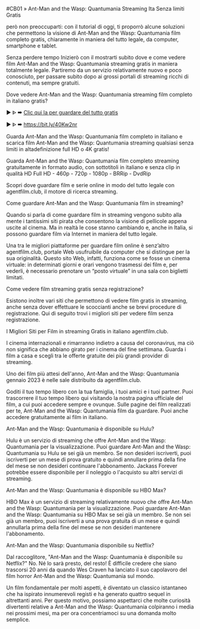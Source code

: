 #CB01 » Ant-Man and the Wasp: Quantumania Streaming Ita Senza limiti Gratis

però non preoccuparti: con il tutorial di oggi, ti proporrò alcune soluzioni che permettono la visione di Ant-Man and the Wasp: Quantumania film completo gratis, chiaramente in maniera del tutto legale, da computer, smartphone e tablet.

Senza perdere tempo Inizierò con il mostrarti subito dove e come vedere film Ant-Man and the Wasp: Quantumania streaming gratis in maniera totalmente legale. Partiremo da un servizio relativamente nuovo e poco conosciuto, per passare subito dopo ai grossi portali di streaming ricchi di contenuti, ma sempre gratuiti.

Dove vedere Ant-Man and the Wasp: Quantumania streaming film completo in italiano gratis?

▶️ ᐈ ➡ <a href="https://bit.ly/40Kw2nr" rel="nofollow">Clic qui la per guardare del tutto gratis</a>

▶️ ᐈ ➡ <a href="https://bit.ly/40Kw2nr" rel="nofollow">https://bit.ly/40Kw2nr</a>

Guarda Ant-Man and the Wasp: Quantumania film completo in italiano e scarica film Ant-Man and the Wasp: Quantumania streaming qualsiasi senza limiti in altadefinizione full HD o 4K gratis!

Guarda Ant-Man and the Wasp: Quantumania film completo streaming gratuitamente in formato audio, con sottotitoli in italiano e senza clip in qualità HD Full HD - 460p - 720p - 1080p - BRRip - DvdRip

Scopri dove guardare film e serie online in modo del tutto legale con agentfilm.club, il motore di ricerca streaming.

Come guardare Ant-Man and the Wasp: Quantumania film in streaming?

Quando si parla di come guardare film in streaming vengono subito alla mente i tantissimi siti pirata che consentono la visione di pellicole appena uscite al cinema. Ma in realtà le cose stanno cambiando e, anche in Italia, si possono guardare film via Internet in maniera del tutto legale.

Una tra le migliori piattaforme per guardare film online è senz’altro agentfilm.club, portale Web usufruibile da computer che si distingue per la sua originalità. Questo sito Web, infatti, funziona come se fosse un cinema virtuale: in determinati giorni e orari vengono trasmessi dei film e, per vederli, è necessario prenotare un “posto virtuale” in una sala con biglietti limitati.

Come vedere film streaming gratis senza registrazione?

Esistono inoltre vari siti che permettono di vedere film gratis in streaming, anche senza dover effettuare le scoccianti anche se brevi procedure di registrazione. Qui di seguito trovi i migliori siti per vedere film senza registrazione.

I Migliori Siti per Film in streaming Gratis in italiano agentfilm.club.

I cinema internazionali e rimarranno indietro a causa del coronavirus, ma ciò non significa che abbiano girato per i cinema del fine settimana. Guarda i film a casa e scegli tra le offerte gratuite dei più grandi provider di streaming.

Uno dei film più attesi dell'anno, Ant-Man and the Wasp: Quantumania gennaio 2023 è nelle sale distribuito da agentfilm.club.

Goditi il tuo tempo libero con la tua famiglia, i tuoi amici e i tuoi partner. Puoi trascorrere il tuo tempo libero qui visitando la nostra pagina ufficiale del film, a cui puoi accedere sempre e ovunque. Sulle pagine dei film realizzati per te, Ant-Man and the Wasp: Quantumania film da guardare. Puoi anche accedere gratuitamente ai film in italiano.

Ant-Man and the Wasp: Quantumania è disponibile su Hulu?

Hulu è un servizio di streaming che offre Ant-Man and the Wasp: Quantumania per la visualizzazione. Puoi guardare Ant-Man and the Wasp: Quantumania su Hulu se sei già un membro. Se non desideri iscriverti, puoi iscriverti per un mese di prova gratuito e quindi annullare prima della fine del mese se non desideri continuare l'abbonamento. Jackass Forever potrebbe essere disponibile per il noleggio o l'acquisto su altri servizi di streaming.

Ant-Man and the Wasp: Quantumania è disponibile su HBO Max?

HBO Max è un servizio di streaming relativamente nuovo che offre Ant-Man and the Wasp: Quantumania per la visualizzazione. Puoi guardare Ant-Man and the Wasp: Quantumania su HBO Max se sei già un membro. Se non sei già un membro, puoi iscriverti a una prova gratuita di un mese e quindi annullarla prima della fine del mese se non desideri mantenere l'abbonamento.

Ant-Man and the Wasp: Quantumania disponibile su Netflix?

Dal raccoglitore, "Ant-Man and the Wasp: Quantumania è disponibile su Netflix?" No. Né lo sarà presto, del resto! È difficile credere che siano trascorsi 20 anni da quando Wes Craven ha lanciato il suo capolavoro del film horror Ant-Man and the Wasp: Quantumania sul mondo.

Un film fondamentale per molti aspetti, è diventato un classico istantaneo che ha ispirato innumerevoli registi e ha generato quattro sequel in altrettanti anni. Per questo motivo, possiamo aspettarci che molte curiosità divertenti relative a Ant-Man and the Wasp: Quantumania colpiranno i media nei prossimi mesi, ma per ora concentriamoci su una domanda molto semplice.
